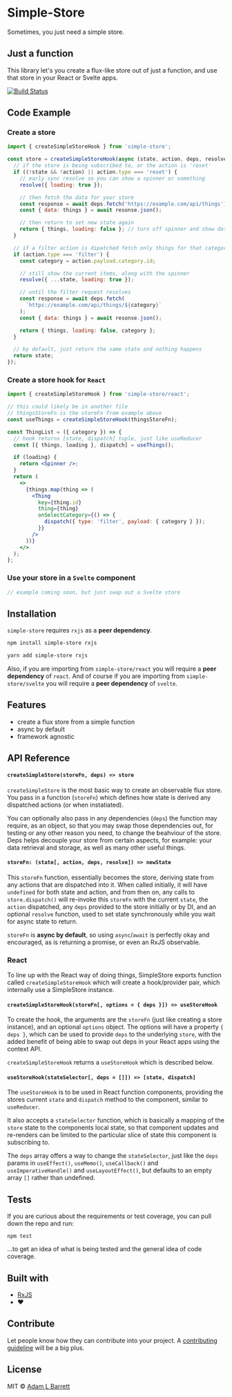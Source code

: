# Simple-Store

Sometimes, you just need a simple store.

## Just a function

This library let's you create a flux-like store out of just a function, and use that store in your React or Svelte apps.

[![Build Status](https://travis-ci.com/BigAB/simple-store.svg?branch=master)](https://travis-ci.com/BigAB/simple-store)

## Code Example

### Create a store

```js
import { createSimpleStoreHook } from 'simple-store';

const store = createSimpleStoreHook(async (state, action, deps, resolve) => {
  // if the store is being subscribed to, or the action is 'reset'
  if ((!state && !action) || action.type === 'reset') {
    // early sync resolve so you can show a spinner or something
    resolve({ loading: true });

    // then fetch the data for your store
    const response = await deps.fetch('https://example.com/api/things');
    const { data: things } = await resonse.json();

    // then return to set new state again
    return { things, loading: false }; // turn off spinner and show data
  }

  // if a filter action is dipatched fetch only things for that category
  if (action.type === 'filter') {
    const category = action.payload.category.id;

    // still show the current items, along with the spinner
    resolve({ ...state, loading: true });

    // until the filter request resolves
    const response = await deps.fetch(
      `https://example.com/api/things/${category}`
    );
    const { data: things } = await resonse.json();

    return { things, loading: false, category };
  }

  // by default, just return the same state and nothing happens
  return state;
});
```

### Create a store hook for `React`

```jsx
import { createSimpleStoreHook } from 'simple-store/react';

// this could likely be in another file
// thingsStoreFn is the storeFn from example above
const useThings = createSimpleStoreHook(thingsStoreFn);

const ThingList = ({ category }) => {
  // hook returns [state, dispatch] tuple, just like useReducer
  const [{ things, loading }, dispatch] = useThings();

  if (loading) {
    return <Spinner />;
  }
  return (
    <>
      {things.map(thing => (
        <Thing
          key={thing.id}
          thing={thing}
          onSelectCategory={() => {
            dispatch({ type: 'filter', payload: { category } });
          }}
        />
      ))}
    </>
  );
};
```

### Use your store in a `Svelte` component

```js
// example coming soon, but just swap out a Svelte store
```

## Installation

`simple-store` requires `rxjs` as a **peer dependency**.

```sh
npm install simple-store rxjs
```

```sh
yarn add simple-store rxjs
```

Also, if you are importing from `simple-store/react` you will require a **peer dependency** of `react`.
And of course if you are importing from `simple-store/svelte` you will require a **peer dependency** of `svelte`.

## Features

- create a flux store from a simple function
- async by default
- framework agnostic

## API Reference

#### `createSimpleStore(storeFn, deps) => store`

`createSimpleStore` is the most basic way to create an observable flux store. You pass in a function (`storeFn`) which defines how state is derived any dispatched actions (or when instatiated).

You can optionally also pass in any dependencies (`deps`) the function may require, as an object, so that you may swap those dependencies out, for testing or any other reason you need, to change the beahviour of the store. Deps helps decouple your store from certain aspects, for example: your data retrieval and storage, as well as many other useful things.

#### `storeFn: (state[, action, deps, resolve]) => newState`

This `storeFn` function, essentially becomes the store, deriving state from any actions that are dispatched into it. When called initially, it will have `undefined` for both state and action, and from then on, any calls to `store.dispatch()` will re-invoke this `storeFn` with the current `state`, the `action` dispatched, any `deps` provided to the store initially or by DI, and an optional `resolve` function, used to set state synchronously while you wait for async state to return.

`storeFn` is **async by default**, so using `async`/`await` is perfectly okay and encouraged, as is returning a promise, or even an RxJS observable.

### React

To line up with the React way of doing things, SimpleStore exports function called `createSimpleStoreHook` which will create a hook/provider pair, which internally use a SimpleStore instance.

#### `createSimpleStoreHook(storeFn[, options = { deps }]) => useStoreHook`

To create the hook, the arguments are the `storeFn` (just like creating a store instance), and an optional `options` object. The options will have a property `{ deps }`, which can be used to provide `deps` to the underlying `store`, with the added benefit of being able to swap out deps in your React apps using the context API.

`createSimpleStoreHook` returns a `useStoreHook` which is described below.

#### `useStoreHook(stateSelector[, deps = []]) => [state, dispatch]`

The `useStoreHook` is to be used in React function components, providing the stores current `state` and `dispatch` method to the component, similar to `useReducer`.

It also accepts a `stateSelector` function, which is basically a mapping of the `store` state to the components local state, so that component updates and re-renders can be limited to the particular slice of state this component is subscribing to.

The `deps` array offers a way to change the `stateSelector`, just like the `deps` params in `useEffect()`, `useMemo()`, `useCallback()` and `useImperativeHandle()` and `useLayoutEffect()`, but defaults to an empty array `[]` rather than undefined.

## Tests

If you are curious about the requirements or test coverage, you can pull down the repo and run:

```
npm test
```

...to get an idea of what is being tested and the general idea of code coverage.

## Built with

- [RxJS](https://rxjs.dev/)
- ❤️

## Contribute

Let people know how they can contribute into your project. A [contributing guideline](./CONTRIBUTING.md) will be a big plus.

## License

MIT © [Adam L Barrett](adamlbarrett.com)
